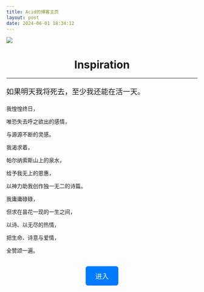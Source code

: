 ```yaml
---
title: Acid的博客主页
layout: post
date: 2024-06-01 18:34:12
---
```


![ ](https://img.picui.cn/free/2024/06/03/665d53b89891d.jpeg)

<h1 style="text-align:center;">Inspiration </h1>

---

<p style="font-size:1.2rem;line-height:1.6;">
如果明天我将死去，至少我还能在活一天。

我惶惶终日，

唯恐失去呼之欲出的感情，

与源源不断的灵感。

我渴求着，

帕尔纳索斯山上的泉水，

给予我无上的恩惠，

以神力助我创作独一无二的诗篇。

我庸庸碌碌，

但求在昙花一现的一生之间，

以诗、以无尽的热情，

把生命、诗意与爱情，

全赞颂一遍。
</p>

<div style="text-align:center;margin-top:2rem;">
  <a href="https://www.ac1d.cc/blog/" style="display:inline-block;background-color:#007bff;color:#fff;padding:0.8rem 1.6rem;border-radius:0.4rem;text-decoration:none;font-size:1.1rem;">进入</a>
</div>